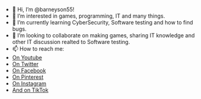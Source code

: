 - 👋 Hi, I’m @barneyson55!
- 👀 I’m interested in games, programming, IT and many things.
- 🌱 I’m currently learning CyberSecurity, Software testing and how to find bugs.
- 💞️ I’m looking to collaborate on making games, sharing IT knowledge and other IT discussion realted to Software testing.
- 📫 How to reach me:
- [On Youtube](https://www.youtube.com/channel/UCze2OsC1VF7J8upqDrKp2hw)
- [On Twitter](https://twitter.com/sIBarneySON)
- [On Facebook](https://www.facebook.com/profile.php?id=100075303753735)
- [On Pinterest](https://hu.pinterest.com/barneysideas/_created/)
- [On Instagram](https://www.instagram.com/barnisonqp/)
- [And on TikTok](https://www.tiktok.com/@schmidtbarnabas)
<!---
barneyson55/barneyson55 is a ✨ special ✨ repository because its `README.md` (this file) appears on your GitHub profile.
You can click the Preview link to take a look at your changes.
--->
